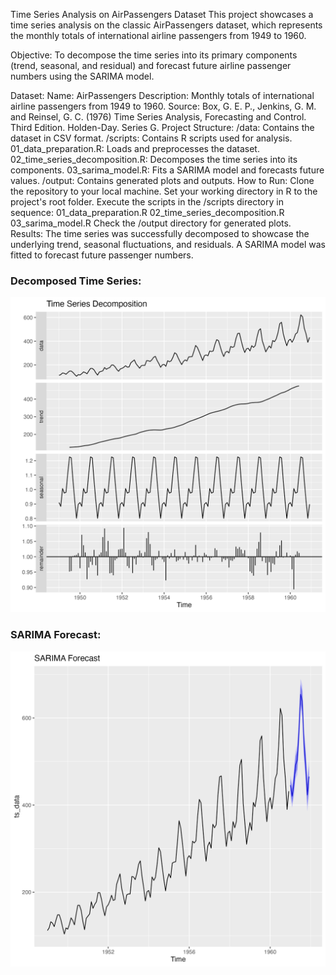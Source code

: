 Time Series Analysis on AirPassengers Dataset
This project showcases a time series analysis on the classic AirPassengers dataset, which represents the monthly totals of international airline passengers from 1949 to 1960.

Objective:
To decompose the time series into its primary components (trend, seasonal, and residual) and forecast future airline passenger numbers using the SARIMA model.

Dataset:
Name: AirPassengers
Description: Monthly totals of international airline passengers from 1949 to 1960.
Source: Box, G. E. P., Jenkins, G. M. and Reinsel, G. C. (1976) Time Series Analysis, Forecasting and Control. Third Edition. Holden-Day. Series G.
Project Structure:
/data: Contains the dataset in CSV format.
/scripts: Contains R scripts used for analysis.
01_data_preparation.R: Loads and preprocesses the dataset.
02_time_series_decomposition.R: Decomposes the time series into its components.
03_sarima_model.R: Fits a SARIMA model and forecasts future values.
/output: Contains generated plots and outputs.
How to Run:
Clone the repository to your local machine.
Set your working directory in R to the project's root folder.
Execute the scripts in the /scripts directory in sequence:
01_data_preparation.R
02_time_series_decomposition.R
03_sarima_model.R
Check the /output directory for generated plots.
Results:
The time series was successfully decomposed to showcase the underlying trend, seasonal fluctuations, and residuals. A SARIMA model was fitted to forecast future passenger numbers.
### Decomposed Time Series:
![Decomposed Time Series](./output/decomposed_plot.png)

### SARIMA Forecast:
![SARIMA Forecast](./output/forecast_plot.png)
